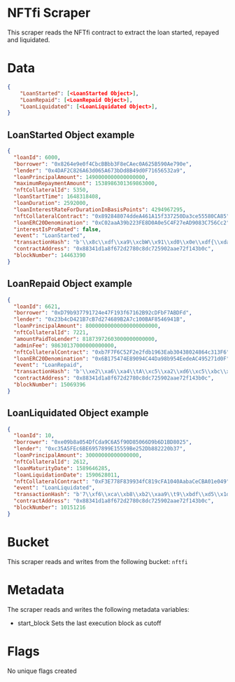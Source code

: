 # NFTfi Scraper

This scraper reads the NFTfi contract to extract the loan started, repayed and liquidated.

# Data

```json
{
    "LoanStarted": [<LoanStarted Object>],
    "LoanRepaid": [<LoanRepaid Object>],
    "LoanLiquidated": [<LoanLiquidated Object>],
}
```

## LoanStarted Object example

```json
{
  "loanId": 6000,
  "borrower": "0x8264e9e0f4CbcBBbb3F8eCAec0A625B590Ae790e",
  "lender": "0x4DAF2C826A63d065A673bDd8B49d0F71656532a9",
  "loanPrincipalAmount": 1490000000000000000,
  "maximumRepaymentAmount": 1538986301369863000,
  "nftCollateralId": 5350,
  "loanStartTime": 1648318408,
  "loanDuration": 2592000,
  "loanInterestRateForDurationInBasisPoints": 4294967295,
  "nftCollateralContract": "0x892848074ddeA461A15f337250Da3ce55580CA85",
  "loanERC20Denomination": "0xC02aaA39b223FE8D0A0e5C4F27eAD9083C756Cc2",
  "interestIsProRated": false,
  "event": "LoanStarted",
  "transactionHash": "b'\\x8c\\xdf\\xa9\\xcbW\\x91\\xd0\\x0e\\xdf{\\xda\\xa3o\\xc7\\xcb>\\xd0[\"\\xbbM<\\xebB\\x02\\xd2S\\xf4p\\x87\\xdf\\x86'",
  "contractAddress": "0x88341d1a8f672d2780c8dc725902aae72f143b0c",
  "blockNumber": 14463390
}
```

## LoanRepaid Object example
```json
{
  "loanId": 6621,
  "borrower": "0xD79b937791724e47F193f67162B92cDFbF7ABDFd",
  "lender": "0x23b4cD421B7cB7d274689B2A7c100BAF8546941B",
  "loanPrincipalAmount": 80000000000000000000000,
  "nftCollateralId": 7221,
  "amountPaidToLender": 81873972603000000000000,
  "adminFee": 98630137000000000000,
  "nftCollateralContract": "0xb7F7F6C52F2e2fdb1963Eab30438024864c313F6",
  "loanERC20Denomination": "0x6B175474E89094C44Da98b954EedeAC495271d0F",
  "event": "LoanRepaid",
  "transactionHash": "b'\\xe2\\xa6\\xa4\\tA\\xc5\\xa2\\xd6\\xc5\\xbc\\x1f\\x0cp\\xefs5\\xc4\\x18\\xc1\\x0bF\\xadAap\\xbf\\xce\\xd5}?]?'",
  "contractAddress": "0x88341d1a8f672d2780c8dc725902aae72f143b0c",
  "blockNumber": 15069396
}
```

## LoanLiquidated Object example

```json
{
  "loanId": 10,
  "borrower": "0xe09b8a054DfCda9C6A5f90D85066D9b6D1BD8025",
  "lender": "0xc35A5FEc6BE6957899E15559Be252Db882220b37",
  "loanPrincipalAmount": 30000000000000000,
  "nftCollateralId": 2612,
  "loanMaturityDate": 1589646285,
  "loanLiquidationDate": 1590628011,
  "nftCollateralContract": "0xF3E778F839934fC819cFA1040AabaCeCBA01e049",
  "event": "LoanLiquidated",
  "transactionHash": "b'7\\xf6\\xca\\xb8\\xb2\\xaa9\\t9\\xbdf\\xd5\\x1d\\x9c\\xfc<W\\x1c\\x84\\xe9\\x19\\x0e\\x00\\x94\\x06\\xeb\\xaf7P\\x1a\\x95\\xbd'",
  "contractAddress": "0x88341d1a8f672d2780c8dc725902aae72f143b0c",
  "blockNumber": 10151216
}
```

# Bucket

This scraper reads and writes from the following bucket: `nftfi`

# Metadata

The scraper reads and writes the following metadata variables:

- start_block Sets the last execution block as cutoff

# Flags

No unique flags created
